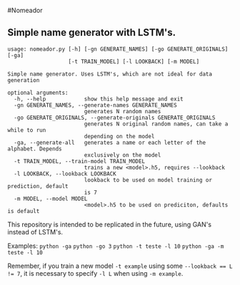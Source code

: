 #Nomeador

Simple name generator with LSTM's.
-
```
usage: nomeador.py [-h] [-gn GENERATE_NAMES] [-go GENERATE_ORIGINALS] [-ga]
                   [-t TRAIN_MODEL] [-l LOOKBACK] [-m MODEL]

Simple name generator. Uses LSTM's, which are not ideal for data generation

optional arguments:
  -h, --help            show this help message and exit
  -gn GENERATE_NAMES, --generate-names GENERATE_NAMES
                        generates N random names
  -go GENERATE_ORIGINALS, --generate-originals GENERATE_ORIGINALS
                        generates N original random names, can take a while to run
                        depending on the model
  -ga, --generate-all   generates a name or each letter of the alphabet. Depends
                        exclusively on the model
  -t TRAIN_MODEL, --train-model TRAIN_MODEL
                        trains a new <model>.h5, requires --lookback
  -l LOOKBACK, --lookback LOOKBACK
                        lookback to be used on model training or prediction, default
                        is 7
  -m MODEL, --model MODEL
                        <model>.h5 to be used on prediciton, defaults is default
```

This repository is intended to be replicated in the future, using GAN's instead of LSTM's.

Examples:
`python -ga`
`python -go 3`
`python -t teste -l 10`
`python -ga -m teste -l 10`

Remember, if you train a new model `-t example` using some `--lookback == L != 7`, it is necessary to specify `-l L` when using `-m example`.

